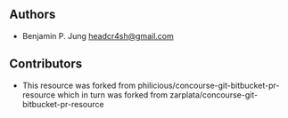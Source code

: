 ## Authors
* Benjamin P. Jung <headcr4sh@gmail.com>

## Contributors
* This resource was forked from philicious/concourse-git-bitbucket-pr-resource
  which in turn was forked from zarplata/concourse-git-bitbucket-pr-resource